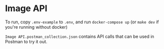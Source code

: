 # Image API

To run, copy `.env-example` to `.env`, and run `docker-compose up` (or `make dev` if you're running without docker)

`Image API.postman_collection.json` contains API calls that can be used in Postman to try it out.
